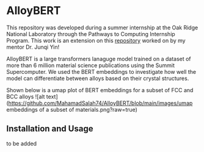 # AlloyBERT

This repository was developed during a summer internship at the Oak Ridge National Laboratory through the Pathways to Computing Internship Program. This work is an extension on this [repository](https://github.com/peizong/alloy2vec) worked on by my mentor Dr. Junqi Yin! 

AlloyBERT is a large transformers lanaguge model trained on a dataset of more than 6 million material science publications using the Summit Supercomputer. We used the BERT embeddings to investigate how well the model can differentiate between alloys based on their crystal structures.

Shown below is a umap plot of BERT embeddings for a subset of FCC and BCC alloys 
![alt text] (https://github.com/MahamadSalah74/AlloyBERT/blob/main/images/umap embeddings of a subset of materials.png?raw=true)

## Installation and Usage

to be added
